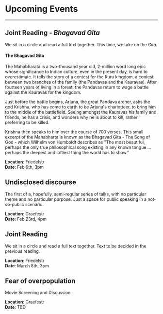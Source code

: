 # Upcoming Events
_____

## Joint Reading - _Bhagavad Gita_

We sit in a circle and read a full text together. This
time, we take on the _Gita_.

#### The Bhagavad Gita

The Mahabharata is a two-thousand year old, 2-million word long epic whose
significance to Indian culture, even in the present day, is hard to
overestimate.  It tells the story of a contest for the Kuru kingdom, a contest
between two branches of the family (the Pandavas and the Kauravas). After
fourteen years of living in a forest, the Pandavas return to wage a battle
against the Kauravas for the kingdom.

Just before the battle begins, Arjuna, the great Pandava archer, asks the god
Krishna, who has come to earth to be Arjuna's chariotteer, to bring him to the
middle of the battlefield. Seeing amongst the Kauravas his family and friends,
he has a crisis, and wonders why he is about to kill, rather preferring to be
killed.

Krishna then speaks to him over the course of 700 verses. This small excerpt of
the Mahabharta is known as the Bhagavad Gita - The Song of God -
which Wilhelm von Humboldt describes as  "The most beautiful, perhaps the only
true philosophical song existing in any known tongue ... perhaps the deepest
and loftiest thing the world has to show."

**Location**: Friedelstr<br/>
**Date**: Feb 9th, 3pm

## Undisclosed discourse

The first of a, hopefully, semi-regular series of talks, with no
particular theme and no particular purpose. Just a space for public
speaking in a not-so-public scenario.

**Location**: Graefestr<br/>
**Date**: Feb 23rd, 4pm

## Joint Reading

We sit in a circle and read a full text together. Text to be
decided in the previous reading.

**Location**: Friedelstr<br/>
**Date**: March 8th, 3pm

## Fear of overpopulation

Movie Screening and Discussion

**Location**: Graefestr<br/>
**Date**: TBD
